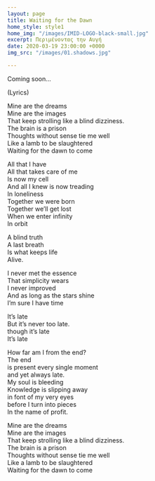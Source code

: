 ```yaml
---
layout: page
title: Waiting for the Dawn
home_style: style1
home_img: "/images/IMID-LOGO-black-small.jpg"
excerpt: Περιμένοντας την Αυγή
date: 2020-03-19 23:00:00 +0000
img_src: "/images/01.shadows.jpg"

---
```

Coming soon...

(Lyrics)

Mine are the dreams  
Mine are the images  
That keep strolling like a blind dizziness.  
The brain is a prison  
Thoughts without sense tie me well  
Like a lamb to be slaughtered  
Waiting for the dawn to come

All that I have  
All that takes care of me  
Is now my cell  
And all I knew is now treading  
In loneliness  
Together we were born  
Together we’ll get lost  
When we enter infinity  
In orbit

A blind truth  
A last breath  
Is what keeps life  
Alive.

I never met the essence  
That simplicity wears  
I never improved  
And as long as the stars shine  
I’m sure I have time

It’s late  
But it’s never too late.  
though it’s late  
It’s late

How far am I from the end?  
The end  
is present every single moment  
and yet always late.  
My soul is bleeding  
Knowledge is slipping away  
in font of my very eyes  
before I turn into pieces  
In the name of profit.

Mine are the dreams  
Mine are the images  
That keep strolling like a blind dizziness.  
The brain is a prison  
Thoughts without sense tie me well  
Like a lamb to be slaughtered  
Waiting for the dawn to come